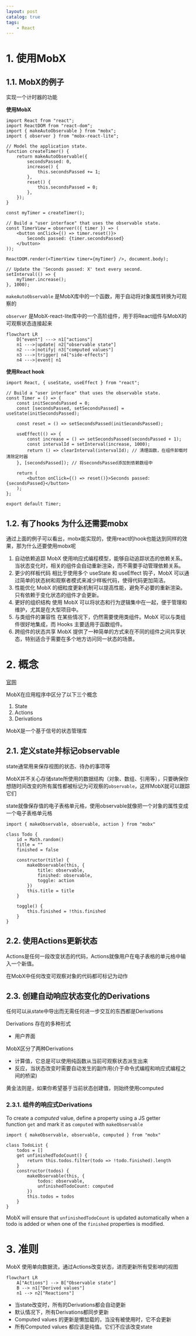 ```yaml
---
layout: post   	
catalog: true 	
tags:
    - React
---
```

# 1. 使用MobX

## 1.1. MobX的例子

实现一个计时器的功能

**使用MobX**

```
import React from "react";
import ReactDOM from "react-dom";
import { makeAutoObservable } from "mobx";
import { observer } from "mobx-react-lite";

// Model the application state.
function createTimer() {
    return makeAutoObservable({
        secondsPassed: 0,
        increase() {
            this.secondsPassed += 1;
        },
        reset() {
            this.secondsPassed = 0;
        },
    });
}

const myTimer = createTimer();

// Build a "user interface" that uses the observable state.
const TimerView = observer(({ timer }) => (
    <button onClick={() => timer.reset()}>
        Seconds passed: {timer.secondsPassed}
    </button>
));

ReactDOM.render(<TimerView timer={myTimer} />, document.body);

// Update the 'Seconds passed: X' text every second.
setInterval(() => {
    myTimer.increase();
}, 1000);

```

`makeAutoObservable` 是MobX库中的一个函数，用于自动将对象属性转换为可观察的

`observer` 是MobX-react-lite库中的一个高阶组件，用于将React组件与MobX的可观察状态连接起来

```mermaid
flowchart LR
    D["event"] ---> n1["actions"]
    n1 --->|update| n2["observable state"]
    n2 --->|notify| n3["computed values"]
    n3 --->|trigger| n4["side-effects"]
    n4 --->|event| n1
```

**使用React hook**

```
import React, { useState, useEffect } from "react";

// Build a "user interface" that uses the observable state.
const Timer = () => {
    const initSecondsPassed = 0;
    const [secondsPassed, setSecondsPassed] = useState(initSecondsPassed);

    const reset = () => setSecondsPassed(initSecondsPassed);

    useEffect(() => {
        const increase = () => setSecondsPassed(secondsPassed + 1);
        const intervalId = setInterval(increase, 1000);
        return () => clearInterval(intervalId); // 清理函数，在组件卸载时清除定时器
    }, [secondsPassed]); // 将secondsPassed添加到依赖数组中

    return (
        <button onClick={() => reset()}>Seconds passed: {secondsPassed}</button>
    );
};

export default Timer;
```
## 1.2. 有了hooks 为什么还需要mobx

通过上面的例子可以看出，mobx能实现的，使用react的hook也能达到同样的效果，那为什么还要使用mobx呢

1. 自动依赖追踪
MobX 使用响应式编程模型，能够自动追踪状态的依赖关系。当状态变化时，相关的组件会自动重新渲染，而不需要手动管理依赖关系。
2. 更少的样板代码
相比于使用多个 useState 和 useEffect 钩子，MobX 可以通过简单的状态树和观察者模式来减少样板代码，使得代码更加简洁。
3. 性能优化
MobX 的细粒度更新机制可以提高性能，避免不必要的重新渲染。只有依赖于变化状态的组件才会更新。
4. 更好的组织结构
使用 MobX 可以将状态和行为逻辑集中在一起，便于管理和维护，尤其是在大型项目中。
5. 与类组件的兼容性
在某些情况下，仍然需要使用类组件。MobX 可以与类组件很好地集成，而 Hooks 主要适用于函数组件。
6. 跨组件的状态共享
MobX 提供了一种简单的方式来在不同的组件之间共享状态，特别适合于需要在多个地方访问同一状态的场景。
# 2. 概念

[官网](https://mobx.js.org/README.html)

MobX在应用程序中区分了以下三个概念

1. State
2. Actions
3. Derivations

MobX是一个基于信号的状态管理库
## 2.1. 定义state并标记observable

state通常用来保存视图的状态、待办的事项等

MobX并不关心存储state所使用的数据结构（对象、数组、引用等），只要确保你想随时间改变的所有属性都被标记为可观察的`observable`，这样MobX就可以跟踪它们

state就像保存值的电子表格单元格，使用observable就像把一个对象的属性变成一个电子表格单元格

```
import { makeObservable, observable, action } from "mobx"

class Todo {
    id = Math.random()
    title = ""
    finished = false

    constructor(title) {
        makeObservable(this, {
            title: observable,
            finished: observable,
            toggle: action
        })
        this.title = title
    }

    toggle() {
        this.finished = !this.finished
    }
}
```
## 2.2. 使用Actions更新状态

Actions是任何一段改变状态的代码，Actions就像用户在电子表格的单元格中输入一个新值。

在MobX中任何改变可观察对象的代码都可标记为动作

## 2.3. 创建自动响应状态变化的Derivations

任何可以从state中导出而无需任何进一步交互的东西都是Derivations

Derivations 存在的多种形式
- 用户界面

MobX区分了两种Derivations

- 计算值，它总是可以使用纯函数从当前可观察状态派生出来
- 反应，当状态改变时需要自动发生的副作用(介于命令式编程和响应式编程之间的桥梁)

黄金法则是，如果你希望基于当前状态创建值，则始终使用computed
### 2.3.1. 组件的响应式Derivations

To create a _computed_ value, define a property using a JS getter function `get` and mark it as `computed` with `makeObservable`

```
import { makeObservable, observable, computed } from "mobx"

class TodoList {
    todos = []
    get unfinishedTodoCount() {
        return this.todos.filter(todo => !todo.finished).length
    }
    constructor(todos) {
        makeObservable(this, {
            todos: observable,
            unfinishedTodoCount: computed
        })
        this.todos = todos
    }
}
```

MobX will ensure that `unfinishedTodoCount` is updated automatically when a todo is added or when one of the `finished` properties is modified.
# 3. 准则

MobX 使用单向数据流，通过Actions改变状态，进而更新所有受影响的视图

```mermaid
flowchart LR
    A["Actions"] --> B["Observable state"]
	B --> n1["Derived values"]
	n1 --> n2["Reactions"]
```

- 当state改变时，所有的Derivations都会自动更新
- 默认情况下，所有Derivations都同步更新
- Computed values 的更新是懒加载的，当没有被使用时，它不会更新
- 所有Computed values 都应该是纯值。它们不应该改变state


